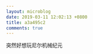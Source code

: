 ```yaml
---
layout: microblog
date: 2019-03-11 12:02:13 +0800
title: a3a495c2
comments: true
--- 
```


突然好想玩尼尔机械纪元


